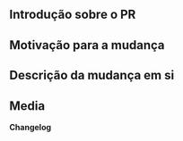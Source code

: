 <!-- ATENÇÃO!!
Temporariamente não estaremos aceitando PRs para o branch principal, pendente a
nossa mudança de upstream pro EE / Deep Station.
Fale conosco no nosso discord para mais detalhes dsc.gg/pirata

Existe um plano de ter um branch secundário sem ser estilo Nyano baseado em
Goobstation, mas o que está certo é o EE / Deep Station.
-->

<!-- Caro contribuidor
O uso de Pull Requests para contribuir com o Pirata é opcional. Caso você prefira,
discuta diretamente a sua alteração consoco via mensagens em outro local e nos informe
um URL do seu repositório para que possamos analisar as mudanças.

Caso você opte por fazer um pull request, por favor siga o template.

Sinta-se livre para entrar em contato conosco diretamente ou mandar "pings"
para discutir essas mudanças.

Obrigado pela intenção de contribuir!
- rber
-->

<!--
Para contribuir para o pirata, é necessário fazê-lo sob os termos da licença AGPL.

Essa restrição se aplica a todos os contribuidores.

A AGPL é uma licença do tipo GPL (General Public License) voltada para preservar
os direitos de usuários de serviços da internet, isto é, programas executados
em computadores de terceiros com os quais usuários interagem remotamente,
cubrindo uma lacuna existente na licença GPL, voltada para
uso em software utilizado localmente.

É uma licença de software livre do tipo copyleft. Para mais detalhes leia aqui

O Que é Copyleft? (em português)

https://www.gnu.org/licenses/copyleft.pt-br.html

Por que a Affero Affero GPL?

https://www.gnu.org/licenses/why-affero-gpl.pt-br.html

Tradução não oficial da Licença Pública Geral Affero GPL
Inclusa no diretório principal do repositório no arquivo agpl-3.0.pt-br.md
Também disponível aqui:

http://licencas.gitlab.io/agpl-3.0.pt-br.html

Essa parte se aplica apenas a contribuiçòes algorítimicas. Para os assets de
áudio e sprites, aceitamos quaisquer licenças CC sem as cláusulas NC ou ND, assim
como arte entregue ao domínio público, e sugerimos esse guia para escolher uma:

https://chooser-beta.creativecommons.org/

Recomendamos que vocês se informem sobre essas questões pois essas licençás geralmente 
são irrevogáveis.
-->

## Introdução sobre o PR
<!-- Explique por alto do que se trata, especialmente pra facilitar a
     triagem do PR sem precisar ler o diff ou mesmo a descrição inteira -->

## Motivação para a mudança
<!-- Explique brevemente o que te levou a fazer esse PR. -->

## Descrição da mudança em si
<!-- Duas perguntas aqui são relevantes, o que foi feito especificamente com
algum detalhe, e como foi feito.

Geralmente um PR mais complicado requer mais explicação do que um simples, mas
por favor explique claramente mesmo que a mudança seja pequena e você já tenha
passado vários PRs.
-->

## Media
<!-- 
Prints, vídeos e outros materiais relevantes para explicar ou demonstrar o funcionamento da sua alteração.
-->

**Changelog**
<!-- Como você deseja ser creditado no changelog do pirata, nickname, o seu nome, o que for. Ainda não decidimos que bot usar pra isso, portanto ainda estamos criando as entradas manualmente.
Lembrando que nem toda alteração acaba aparecendo no changelog, mas a autoria de vocês será sempre respeitada.
Em brve vamos criar uma lista completa de contribuidores para mostrar junto com a do upstream já existente.
-->
